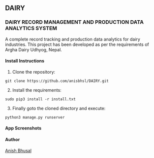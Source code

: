 ## DAIRY

### DAIRY RECORD MANAGEMENT AND PRODUCTION DATA ANALYTICS SYSTEM

A complete record tracking and production data analytics for dairy industries. This project has been
developed as per the requirements of Argha Dairy Udhyog, Nepal.

#### Install Instructions

1. Clone the repository:
```shell
git clone https://github.com/anisbhsl/DAIRY.git
```

2. Install the requirements:
```shell
sudo pip3 install -r install.txt
```

3. Finally goto the cloned directory and execute:
```shell
python3 manage.py runserver
```

#### App Screenshots

#### Author
[Anish Bhusal](http://www.anish.info.np/)
